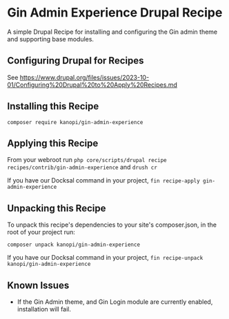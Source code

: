 # Gin Admin Experience Drupal Recipe
A simple Drupal Recipe for installing and configuring the Gin admin theme and supporting base modules.

## Configuring Drupal for Recipes

See https://www.drupal.org/files/issues/2023-10-01/Configuring%20Drupal%20to%20Apply%20Recipes.md

## Installing this Recipe

`composer require kanopi/gin-admin-experience`

## Applying this Recipe

From your webroot run `php core/scripts/drupal recipe recipes/contrib/gin-admin-experience` and `drush cr`

If you have our Docksal command in your project, `fin recipe-apply gin-admin-experience`

## Unpacking this Recipe

To unpack this recipe's dependencies to your site's composer.json, in the root of your project run:

`composer unpack kanopi/gin-admin-experience`

If you have our Docksal command in your project, `fin recipe-unpack kanopi/gin-admin-experience`

## Known Issues

* If the Gin Admin theme, and Gin Login module are currently enabled, installation will fail.
